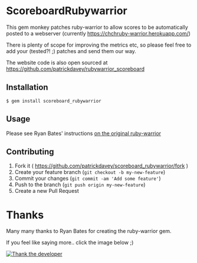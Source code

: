 # ScoreboardRubywarrior

This gem monkey patches ruby-warrior to allow scores to be
automatically posted to a webserver (currently https://chchruby-warrior.herokuapp.com/)

There is plenty of scope for improving the metrics etc, so please
feel free to add your (tested?! ;) patches and send them our way.

The website code is also open sourced at https://github.com/patrickdavey/rubywarrior_scoreboard

## Installation

    $ gem install scoreboard_rubywarrior

## Usage

Please see Ryan Bates' instructions [on the original ruby-warrior](https://github.com/ryanb/ruby-warrior/)


## Contributing

1. Fork it ( https://github.com/patrickdavey/scoreboard_rubywarrior/fork )
2. Create your feature branch (`git checkout -b my-new-feature`)
3. Commit your changes (`git commit -am 'Add some feature'`)
4. Push to the branch (`git push origin my-new-feature`)
5. Create a new Pull Request


# Thanks

Many many thanks to Ryan Bates for creating the ruby-warrior gem.

If you feel like saying more.. click the image below ;)

[![Thank the developer](https://raw.githubusercontent.com/thankadeveloper/thankadeveloper/master/app/assets/images/badge.png)](http:/thankadeveloper.org?repo=patrickdavey/scoreboard_rubywarrior)

